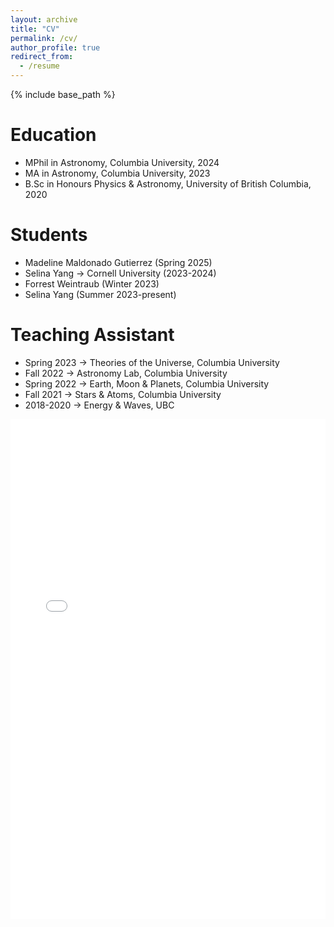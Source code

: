 ```yaml
---
layout: archive
title: "CV"
permalink: /cv/
author_profile: true
redirect_from:
  - /resume
---
```


{% include base_path %}


Education
======
* MPhil in Astronomy, Columbia University, 2024
* MA in Astronomy, Columbia University, 2023
* B.Sc in Honours Physics & Astronomy, University of British Columbia, 2020

Students
======
* Madeline Maldonado Gutierrez (Spring 2025)
* Selina Yang -> Cornell University (2023-2024)
* Forrest Weintraub (Winter 2023)
* Selina Yang (Summer 2023-present)

Teaching Assistant
======
* Spring 2023 &rarr; Theories of the Universe, Columbia University
* Fall 2022 &rarr; Astronomy Lab, Columbia University
* Spring 2022 &rarr; Earth, Moon & Planets, Columbia University
* Fall 2021 &rarr; Stars & Atoms, Columbia University
* 2018-2020 &rarr; Energy & Waves, UBC

<embed src="{{ site.baseurl }}/files/MaryumSayeed_CV.pdf" width="100%" height="800px" type='application/pdf'>

<!-- 
Work experience
======
* Summer 2015: Research Assistant
  * Github University
  * Duties included: Tagging issues
  * Supervisor: Professor Git

* Fall 2015: Research Assistant
  * Github University
  * Duties included: Merging pull requests
  * Supervisor: Professor Hub
  
Skills
======
* Skill 1
* Skill 2
  * Sub-skill 2.1
  * Sub-skill 2.2
  * Sub-skill 2.3
* Skill 3

Publications
======
  <ul>{% for post in site.publications %}
    {% include archive-single-cv.html %}
  {% endfor %}</ul>
  
Talks
======
  <ul>{% for post in site.talks %}
    {% include archive-single-talk-cv.html %}
  {% endfor %}</ul>
  
Teaching
======
  <ul>{% for post in site.teaching %}
    {% include archive-single-cv.html %}
  {% endfor %}</ul>
  
Service and leadership
======
* Currently signed in to 43 different slack teams
 -->
